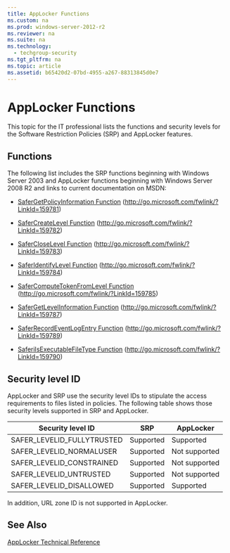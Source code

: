 ```yaml
---
title: AppLocker Functions
ms.custom: na
ms.prod: windows-server-2012-r2
ms.reviewer: na
ms.suite: na
ms.technology: 
  - techgroup-security
ms.tgt_pltfrm: na
ms.topic: article
ms.assetid: b65420d2-07bd-4955-a267-88313845d0e7
---
```

# AppLocker Functions
This topic for the IT professional lists the functions and security levels for the Software Restriction Policies (SRP) and AppLocker features.

## Functions
The following list includes the SRP functions beginning with Windows Server 2003 and AppLocker functions beginning with  Windows Server 2008 R2  and links to current documentation on MSDN:

-   [SaferGetPolicyInformation Function](http://go.microsoft.com/fwlink/?LinkId=159781) (http://go.microsoft.com/fwlink/?LinkId=159781)

-   [SaferCreateLevel Function](http://go.microsoft.com/fwlink/?LinkId=159782) (http://go.microsoft.com/fwlink/?LinkId=159782)

-   [SaferCloseLevel Function](http://go.microsoft.com/fwlink/?LinkId=159783) (http://go.microsoft.com/fwlink/?LinkId=159783)

-   [SaferIdentifyLevel Function](http://go.microsoft.com/fwlink/?LinkId=159784) (http://go.microsoft.com/fwlink/?LinkId=159784)

-   [SaferComputeTokenFromLevel Function](http://go.microsoft.com/fwlink/?LinkId=159785) (http://go.microsoft.com/fwlink/?LinkId=159785)

-   [SaferGetLevelInformation Function](http://go.microsoft.com/fwlink/?LinkId=159787) (http://go.microsoft.com/fwlink/?LinkId=159787)

-   [SaferRecordEventLogEntry Function](http://go.microsoft.com/fwlink/?LinkId=159789) (http://go.microsoft.com/fwlink/?LinkId=159789)

-   [SaferiIsExecutableFileType Function](http://go.microsoft.com/fwlink/?LinkId=159790) (http://go.microsoft.com/fwlink/?LinkId=159790)

## Security level ID
AppLocker and SRP use the security level IDs to stipulate the access requirements to files listed in policies. The following table shows those security levels supported in SRP and AppLocker.

|Security level ID|SRP|AppLocker|
|---------------------|-------|-------------|
|SAFER_LEVELID_FULLYTRUSTED|Supported|Supported|
|SAFER_LEVELID_NORMALUSER|Supported|Not supported|
|SAFER_LEVELID_CONSTRAINED|Supported|Not supported|
|SAFER_LEVELID_UNTRUSTED|Supported|Not supported|
|SAFER_LEVELID_DISALLOWED|Supported|Supported|

In addition, URL zone ID is not supported in AppLocker.

## See Also
[AppLocker Technical Reference](AppLocker-Technical-Reference.md)


